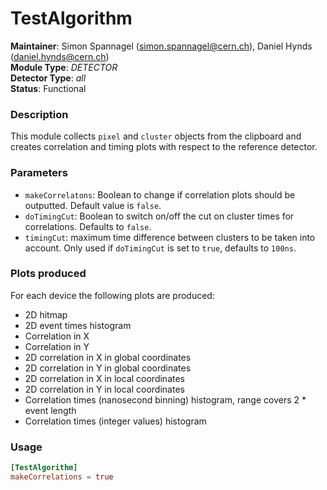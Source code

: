 # TestAlgorithm
**Maintainer**: Simon Spannagel (<simon.spannagel@cern.ch>), Daniel Hynds (<daniel.hynds@cern.ch>)  
**Module Type**: *DETECTOR*  
**Detector Type**: *all*  
**Status**: Functional   

### Description
This module collects `pixel` and `cluster` objects from the clipboard and creates correlation and timing plots with respect to the reference detector.


### Parameters
* `makeCorrelatons`: Boolean to change if correlation plots should be outputted. Default value is `false`.
* `doTimingCut`: Boolean to switch on/off the cut on cluster times for correlations. Defaults to `false`.
* `timingCut`: maximum time difference between clusters to be taken into account. Only used if `doTimingCut` is set to `true`, defaults to `100ns`.

### Plots produced
For each device the following plots are produced:

* 2D hitmap
* 2D event times histogram
* Correlation in X
* Correlation in Y
* 2D correlation in X in global coordinates
* 2D correlation in Y in global coordinates
* 2D correlation in X in local coordinates
* 2D correlation in Y in local coordinates
* Correlation times (nanosecond binning) histogram, range covers 2 * event length
* Correlation times (integer values) histogram

### Usage
```toml
[TestAlgorithm]
makeCorrelations = true
```
